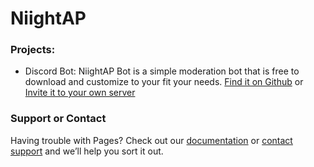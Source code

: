 # NiightAP

### Projects:
- Discord Bot:
NiightAP Bot is a simple moderation bot that is free to download and customize to your fit your needs. [Find it on Github](https://github.com/niightap/discord-bot) or [Invite it to your own server](https://niightap.fanlink.to/botinv)

### Support or Contact

Having trouble with Pages? Check out our [documentation](https://github.com/niightap/ngyt.tk) or [contact support](https://mvoorhies.tk/contact) and we’ll help you sort it out.
